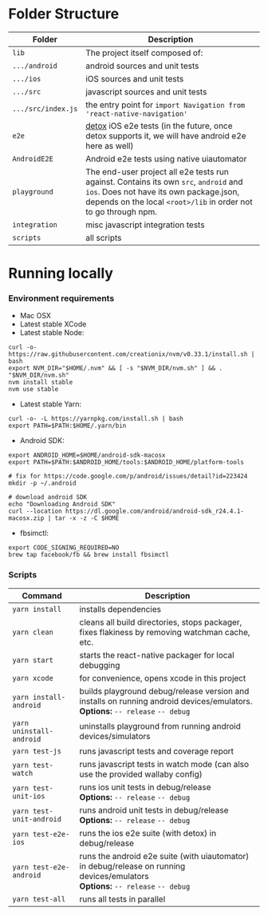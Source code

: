 # Folder Structure

| Folder | Description |
| ------ | ----------- |
| `lib` | The project itself composed of: |
| `.../android` | android sources and unit tests |
| `.../ios` | iOS sources and unit tests |
| `.../src` | javascript sources and unit tests |
| `.../src/index.js` | the entry point for `import Navigation from 'react-native-navigation'` |
| `e2e` | [detox](https://github.com/wix/detox) iOS e2e tests (in the future, once detox supports it, we will have android e2e here as well) |
| `AndroidE2E` | Android e2e tests using native uiautomator |
| `playground` | The end-user project all e2e tests run against. Contains its own `src`, `android` and `ios`. Does not have its own package.json, depends on the local `<root>/lib` in order not to go through npm. |
| `integration` | misc javascript integration tests |
| `scripts` | all scripts |

# Running locally

### Environment requirements

* Mac OSX
* Latest stable XCode
* Latest stable Node:

```
curl -o- https://raw.githubusercontent.com/creationix/nvm/v0.33.1/install.sh | bash
export NVM_DIR="$HOME/.nvm" && [ -s "$NVM_DIR/nvm.sh" ] && . "$NVM_DIR/nvm.sh"
nvm install stable
nvm use stable
```

* Latest stable Yarn:

```
curl -o- -L https://yarnpkg.com/install.sh | bash
export PATH=$PATH:$HOME/.yarn/bin
```

* Android SDK:

```
export ANDROID_HOME=$HOME/android-sdk-macosx
export PATH=$PATH:$ANDROID_HOME/tools:$ANDROID_HOME/platform-tools

# fix for https://code.google.com/p/android/issues/detail?id=223424
mkdir -p ~/.android

# download android SDK
echo "Downloading Android SDK"
curl --location https://dl.google.com/android/android-sdk_r24.4.1-macosx.zip | tar -x -z -C $HOME
```

* fbsimctl:

```
export CODE_SIGNING_REQUIRED=NO
brew tap facebook/fb && brew install fbsimctl
```

### Scripts

| Command | Description |
| ------- | ----------- |
| `yarn install` | installs dependencies |
| `yarn clean` | cleans all build directories, stops packager, fixes flakiness by removing watchman cache, etc. |
| `yarn start` | starts the react-native packager for local debugging |
| `yarn xcode` | for convenience, opens xcode in this project |
| `yarn install-android`  |  builds playground debug/release version and installs on running android devices/emulators. <br> **Options:** `-- release` `-- debug` |
| `yarn uninstall-android` | uninstalls playground from running android devices/simulators |
| `yarn test-js` | runs javascript tests and coverage report |
| `yarn test-watch` | runs javascript tests in watch mode (can also use the provided wallaby config) |
| `yarn test-unit-ios` | runs ios unit tests in debug/release <br> **Options:** `-- release` `-- debug` |
| `yarn test-unit-android` | runs android unit tests in debug/release <br> **Options:** `-- release` `-- debug` |
| `yarn test-e2e-ios` | runs the ios e2e suite (with detox) in debug/release |
| `yarn test-e2e-android` | runs the android e2e suite (with uiautomator) in debug/release on running devices/emulators <br> **Options:** `-- release` `-- debug` |
| `yarn test-all` | runs all tests in parallel |
